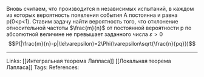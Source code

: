 Вновь считаем, что производится n независимых испытаний, в каждом из которых вероятность появления события А постоянна и равна p(0<p<1).
Ставим задачу найти вероятность того, что отклонение относительной частоты $\frac{m}{n}$ от постоянной вероятности p по абсолютной величине не превышает заданного числа $\varepsilon>0$ 
$$P(|\frac{m}{n}-p|\le\varepsilon)=2\Phi(\varepsilon\sqrt{\frac{n}{pq}})$$
___
Links: [[Интегральная теорема Лапласа]] [[Локальная теорема Лапласа]] 
Tags: 
References: 